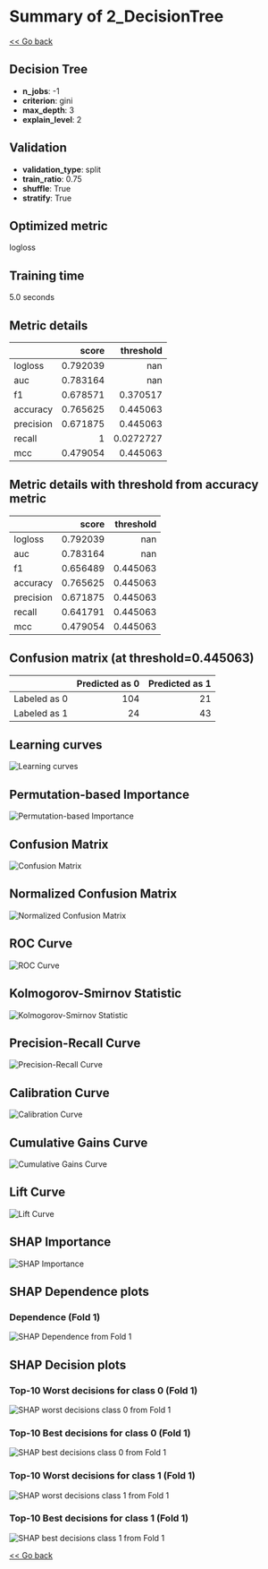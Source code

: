 # Summary of 2_DecisionTree

[<< Go back](../README.md)


## Decision Tree
- **n_jobs**: -1
- **criterion**: gini
- **max_depth**: 3
- **explain_level**: 2

## Validation
 - **validation_type**: split
 - **train_ratio**: 0.75
 - **shuffle**: True
 - **stratify**: True

## Optimized metric
logloss

## Training time

5.0 seconds

## Metric details
|           |    score |   threshold |
|:----------|---------:|------------:|
| logloss   | 0.792039 | nan         |
| auc       | 0.783164 | nan         |
| f1        | 0.678571 |   0.370517  |
| accuracy  | 0.765625 |   0.445063  |
| precision | 0.671875 |   0.445063  |
| recall    | 1        |   0.0272727 |
| mcc       | 0.479054 |   0.445063  |


## Metric details with threshold from accuracy metric
|           |    score |   threshold |
|:----------|---------:|------------:|
| logloss   | 0.792039 |  nan        |
| auc       | 0.783164 |  nan        |
| f1        | 0.656489 |    0.445063 |
| accuracy  | 0.765625 |    0.445063 |
| precision | 0.671875 |    0.445063 |
| recall    | 0.641791 |    0.445063 |
| mcc       | 0.479054 |    0.445063 |


## Confusion matrix (at threshold=0.445063)
|              |   Predicted as 0 |   Predicted as 1 |
|:-------------|-----------------:|-----------------:|
| Labeled as 0 |              104 |               21 |
| Labeled as 1 |               24 |               43 |

## Learning curves
![Learning curves](learning_curves.png)

## Permutation-based Importance
![Permutation-based Importance](permutation_importance.png)
## Confusion Matrix

![Confusion Matrix](confusion_matrix.png)


## Normalized Confusion Matrix

![Normalized Confusion Matrix](confusion_matrix_normalized.png)


## ROC Curve

![ROC Curve](roc_curve.png)


## Kolmogorov-Smirnov Statistic

![Kolmogorov-Smirnov Statistic](ks_statistic.png)


## Precision-Recall Curve

![Precision-Recall Curve](precision_recall_curve.png)


## Calibration Curve

![Calibration Curve](calibration_curve_curve.png)


## Cumulative Gains Curve

![Cumulative Gains Curve](cumulative_gains_curve.png)


## Lift Curve

![Lift Curve](lift_curve.png)



## SHAP Importance
![SHAP Importance](shap_importance.png)

## SHAP Dependence plots

### Dependence (Fold 1)
![SHAP Dependence from Fold 1](learner_fold_0_shap_dependence.png)

## SHAP Decision plots

### Top-10 Worst decisions for class 0 (Fold 1)
![SHAP worst decisions class 0 from Fold 1](learner_fold_0_shap_class_0_worst_decisions.png)
### Top-10 Best decisions for class 0 (Fold 1)
![SHAP best decisions class 0 from Fold 1](learner_fold_0_shap_class_0_best_decisions.png)
### Top-10 Worst decisions for class 1 (Fold 1)
![SHAP worst decisions class 1 from Fold 1](learner_fold_0_shap_class_1_worst_decisions.png)
### Top-10 Best decisions for class 1 (Fold 1)
![SHAP best decisions class 1 from Fold 1](learner_fold_0_shap_class_1_best_decisions.png)

[<< Go back](../README.md)
